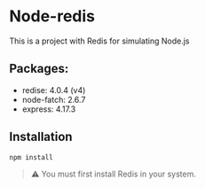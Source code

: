 # Node-redis

This is a project with Redis for simulating Node.js

## Packages:

- redise: 4.0.4 (v4)
- node-fatch: 2.6.7
- express: 4.17.3

## Installation

```JavaScript=
npm install
```

> :warning: You must first install Redis in your system.
